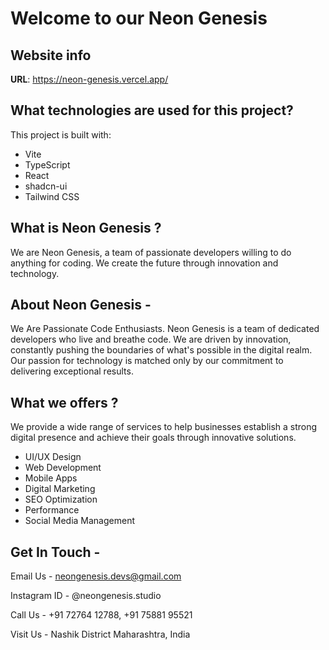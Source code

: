 # Welcome to our Neon Genesis

## Website info

**URL**: https://neon-genesis.vercel.app/

## What technologies are used for this project?

This project is built with:

- Vite
- TypeScript
- React
- shadcn-ui
- Tailwind CSS

## What is Neon Genesis ?

We are Neon Genesis, a team of passionate developers willing to do anything for coding. We create the future through innovation and technology.

## About Neon Genesis -

We Are Passionate Code Enthusiasts. Neon Genesis is a team of dedicated developers who live and breathe code. We are driven by innovation, constantly pushing the boundaries of what's possible in the digital realm. Our passion for technology is matched only by our commitment to delivering exceptional results.

## What we offers ?

We provide a wide range of services to help businesses establish a strong digital presence and achieve their goals through innovative solutions.

- UI/UX Design
- Web Development
- Mobile Apps
- Digital Marketing
- SEO Optimization
- Performance
- Social Media Management

## Get In Touch -

Email Us - 
neongenesis.devs@gmail.com

Instagram ID -
@neongenesis.studio

Call Us -
+91 72764 12788, 
+91 75881 95521

Visit Us -
Nashik District
Maharashtra, India
